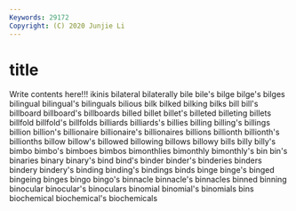 ```yaml
---
Keywords: 29172
Copyright: (C) 2020 Junjie Li
---
```


# title

Write contents here!!!
ikinis 
bilateral 
bilaterally 
bile 
bile's 
bilge 
bilge's 
bilges 
bilingual
bilingual's 
bilinguals 
bilious 
bilk 
bilked 
bilking 
bilks 
bill 
bill's 
billboard
billboard's 
billboards 
billed 
billet 
billet's 
billeted 
billeting 
billets 
billfold 
billfold's
billfolds 
billiards 
billiards's 
billies 
billing 
billing's 
billings 
billion 
billion's 
billionaire
billionaire's 
billionaires 
billions 
billionth 
billionth's 
billionths 
billow 
billow's 
billowed 
billowing
billows 
billowy 
bills 
billy 
billy's 
bimbo 
bimbo's 
bimboes 
bimbos 
bimonthlies
bimonthly 
bimonthly's 
bin 
bin's 
binaries 
binary 
binary's 
bind 
bind's 
binder
binder's 
binderies 
binders 
bindery 
bindery's 
binding 
binding's 
bindings 
binds 
binge
binge's 
binged 
bingeing 
binges 
bingo 
bingo's 
binnacle 
binnacle's 
binnacles 
binned
binning 
binocular 
binocular's 
binoculars 
binomial 
binomial's 
binomials 
bins 
biochemical 
biochemical's
biochemicals 

